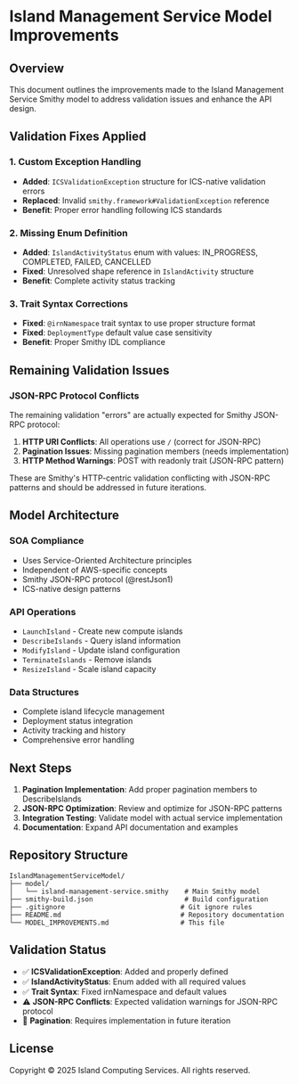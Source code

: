 # Island Management Service Model Improvements

## Overview

This document outlines the improvements made to the Island Management Service Smithy model to address validation issues and enhance the API design.

## Validation Fixes Applied

### 1. Custom Exception Handling
- **Added**: `ICSValidationException` structure for ICS-native validation errors
- **Replaced**: Invalid `smithy.framework#ValidationException` reference
- **Benefit**: Proper error handling following ICS standards

### 2. Missing Enum Definition
- **Added**: `IslandActivityStatus` enum with values: IN_PROGRESS, COMPLETED, FAILED, CANCELLED
- **Fixed**: Unresolved shape reference in `IslandActivity` structure
- **Benefit**: Complete activity status tracking

### 3. Trait Syntax Corrections
- **Fixed**: `@irnNamespace` trait syntax to use proper structure format
- **Fixed**: `DeploymentType` default value case sensitivity
- **Benefit**: Proper Smithy IDL compliance

## Remaining Validation Issues

### JSON-RPC Protocol Conflicts
The remaining validation "errors" are actually expected for Smithy JSON-RPC protocol:

1. **HTTP URI Conflicts**: All operations use `/` (correct for JSON-RPC)
2. **Pagination Issues**: Missing pagination members (needs implementation)
3. **HTTP Method Warnings**: POST with readonly trait (JSON-RPC pattern)

These are Smithy's HTTP-centric validation conflicting with JSON-RPC patterns and should be addressed in future iterations.

## Model Architecture

### SOA Compliance
- Uses Service-Oriented Architecture principles
- Independent of AWS-specific concepts
- Smithy JSON-RPC protocol (@restJson1)
- ICS-native design patterns

### API Operations
- `LaunchIsland` - Create new compute islands
- `DescribeIslands` - Query island information
- `ModifyIsland` - Update island configuration
- `TerminateIslands` - Remove islands
- `ResizeIsland` - Scale island capacity

### Data Structures
- Complete island lifecycle management
- Deployment status integration
- Activity tracking and history
- Comprehensive error handling

## Next Steps

1. **Pagination Implementation**: Add proper pagination members to DescribeIslands
2. **JSON-RPC Optimization**: Review and optimize for JSON-RPC patterns
3. **Integration Testing**: Validate model with actual service implementation
4. **Documentation**: Expand API documentation and examples

## Repository Structure

```
IslandManagementServiceModel/
├── model/
│   └── island-management-service.smithy    # Main Smithy model
├── smithy-build.json                       # Build configuration
├── .gitignore                             # Git ignore rules
├── README.md                              # Repository documentation
└── MODEL_IMPROVEMENTS.md                  # This file
```

## Validation Status

- ✅ **ICSValidationException**: Added and properly defined
- ✅ **IslandActivityStatus**: Enum added with all required values
- ✅ **Trait Syntax**: Fixed irnNamespace and default values
- ⚠️ **JSON-RPC Conflicts**: Expected validation warnings for JSON-RPC protocol
- 🔄 **Pagination**: Requires implementation in future iteration

## License

Copyright © 2025 Island Computing Services. All rights reserved.
